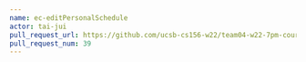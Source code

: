```yaml
---
name: ec-editPersonalSchedule
actor: tai-jui
pull_request_url: https://github.com/ucsb-cs156-w22/team04-w22-7pm-courses/pull/39
pull_request_num: 39
---
```

